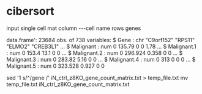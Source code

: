# cibersort

input single cell mat 
column ---cell name
rows genes 

data.frame':	23684 obs. of  738 variables:
 $ Gene                : chr  "C9orf152" "RPS11" "ELMO2" "CREB3L1" ...
 $ Malignant           : num  0 135.79 0 0 1.78 ...
 $ Malignant.1         : num  0 153.4 13.1 0 0 ...
 $ Malignant.2         : num  0 296.924 0.358 0 0 ...
 $ Malignant.3         : num  0 283.82 5.16 0 0 ...
 $ Malignant.4         : num  0 313 0 0 0 ...
 $ Malignant.5         : num  0 323.528 0.927 0 0 

 sed '1 s/^/gene /' iN_ctrl_z8KO_gene_count_matrix.txt > temp_file.txt
mv temp_file.txt iN_ctrl_z8KO_gene_count_matrix.txt


